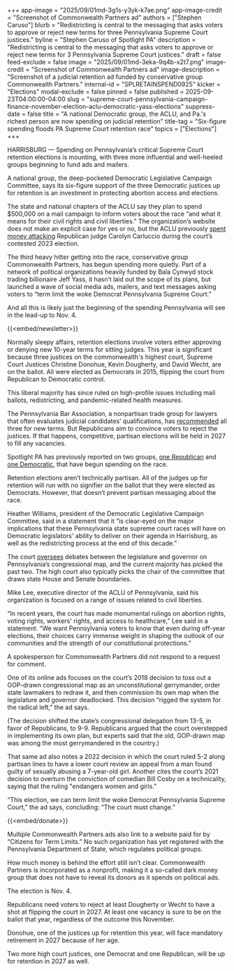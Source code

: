 +++
app-image = "2025/09/01md-3g1s-y3yk-k7ae.png"
app-image-credit = "Screenshot of Commonwealth Partners ad"
authors = ["Stephen Caruso"]
blurb = "Redistricting is central to the messaging that asks voters to approve or reject new terms for three Pennsylvania Supreme Court justices."
byline = "Stephen Caruso of Spotlight PA"
description = "Redistricting is central to the messaging that asks voters to approve or reject new terms for 3 Pennsylvania Supreme Court justices."
draft = false
feed-exclude = false
image = "2025/09/01md-3eka-9q4b-x2t7.png"
image-credit = "Screenshot of Commonwealth Partners ad"
image-description = "Screenshot of a judicial retention ad funded by conservative group Commonwealth Partners."
internal-id = "SPLRETAINSPEND0925"
kicker = "Elections"
modal-exclude = false
pinned = false
published = 2025-09-23T04:00:00-04:00
slug = "supreme-court-pennsylvania-campaign-finance-november-election-aclu-democratic-yass-elections"
suppress-date = false
title = "A national Democratic group, the ACLU, and Pa.'s richest person are now spending on judicial retention"
title-tag = "Six-figure spending floods PA Supreme Court retention race"
topics = ["Elections"]
+++

HARRISBURG — Spending on Pennsylvania’s critical Supreme Court retention elections is mounting, with three more influential and well-heeled groups beginning to fund ads and mailers.

A national group, the deep-pocketed Democratic Legislative Campaign Committee, says its six-figure support of the three Democratic justices up for retention is an investment in protecting abortion access and elections.

The state and national chapters of the ACLU say they plan to spend $500,000 on a mail campaign to inform voters about the race “and what it means for their civil rights and civil liberties.” The organization’s website does not make an explicit case for yes or no, but the ACLU previously <a href="https://www.spotlightpa.org/news/2023/11/daniel-mccaffery-pennsylvania-supreme-court-election-2023/">spent money </a><u>attacking</u> Republican judge Carolyn Carluccio during the court’s contested 2023 election.

The third heavy hitter getting into the race, conservative group Commonwealth Partners, has begun spending more quietly. Part of a network of political organizations heavily funded by Bala Cynwyd stock trading billionaire Jeff Yass, it hasn’t laid out the scope of its plans, but launched a wave of social media ads, mailers, and text messages asking voters to “term limit the woke Democrat Pennsylvania Supreme Court.”

And all this is likely just the beginning of the spending Pennsylvania will see in the lead-up to Nov. 4.

{{<embed/newsletter>}}

Normally sleepy affairs, retention elections involve voters either approving or denying new 10-year terms for sitting judges. This year is significant because three justices on the commonwealth&#39;s highest court, Supreme Court Justices Christine Donohue, Kevin Dougherty, and David Wecht, are on the ballot. All were elected as Democrats in 2015, flipping the court from Republican to Democratic control.

This liberal majority has since ruled on high-profile issues including mail ballots, redistricting, and pandemic-related health measures.

The Pennsylvania Bar Association, a nonpartisan trade group for lawyers that often evaluates judicial candidates’ qualifications, has <a href="https://pavotesmart.org/current-judicial-ratings/">recommended</a> all three for new terms. But Republicans aim to convince voters to reject the justices. If that happens, competitive, partisan elections will be held in 2027 to fill any vacancies.

Spotlight PA has previously reported on two groups, <a href="https://www.spotlightpa.org/news/2025/09/pennsylvania-supreme-court-retention-election-republican-campaign-election/">one Republican</a> and <a href="https://www.spotlightpa.org/news/2025/09/supreme-court-pennsylvania-retention-ads-tv-judicial-fairness-democrats-republicans-elections/">one Democratic</a>, that have begun spending on the race.

Retention elections aren’t technically partisan. All of the judges up for retention will run with no signifier on the ballot that they were elected as Democrats. However, that doesn’t prevent partisan messaging about the race.

Heather Williams, president of the Democratic Legislative Campaign Committee, said in a statement that it “is clear-eyed on the major implications that these Pennsylvania state supreme court races will have on Democratic legislators&#39; ability to deliver on their agenda in Harrisburg, as well as the redistricting process at the end of this decade.”

The court <a href="https://www.spotlightpa.org/topics/redistricting/">oversees</a> debates between the legislature and governor on Pennsylvania’s congressional map, and the current majority has picked the past two. The high court also typically picks the chair of the committee that draws state House and Senate boundaries.

Mike Lee, executive director of the ACLU of Pennsylvania, said his organization is focused on a range of issues related to civil liberties.

“In recent years, the court has made monumental rulings on abortion rights, voting rights, workers&#39; rights, and access to healthcare,” Lee said in a statement. “We want Pennsylvania voters to know that even during off-year elections, their choices carry immense weight in shaping the outlook of our communities and the strength of our constitutional protections.”

A spokesperson for Commonwealth Partners did not respond to a request for comment.

One of its online ads focuses on the court’s 2018 decision to toss out a GOP-drawn congressional map as an unconstitutional gerrymander, order state lawmakers to redraw it, and then commission its own map when the legislature and governor deadlocked. This decision “rigged the system for the radical left,” the ad says.

(The decision shifted the state’s congressional delegation from 13-5, in favor of Republicans, to 9-9. Republicans argued that the court overstepped in implementing its own plan, but experts said that the old, GOP-drawn map was among the most gerrymandered in the country.)

That same ad also notes a 2022 decision in which the court ruled 5-2 along partisan lines to have a lower court review an appeal from a man found guilty of sexually abusing a 7-year-old girl. Another cites the court’s 2021 decision to overturn the conviction of comedian Bill Cosby on a technicality, saying that the ruling &#34;endangers women and girls.”

“This election, we can term limit the woke Democrat Pennsylvania Supreme Court,” the ad says, concluding: “The court must change.”

{{<embed/donate>}}

Multiple Commonwealth Partners ads also link to a website paid for by “Citizens for Term Limits.” No such organization has yet registered with the Pennsylvania Department of State, which regulates political groups.

How much money is behind the effort still isn’t clear. Commonwealth Partners is incorporated as a nonprofit, making it a so-called dark money group that does not have to reveal its donors as it spends on political ads.

The election is Nov. 4.

Republicans need voters to reject at least Dougherty or Wecht to have a shot at flipping the court in 2027. At least one vacancy is sure to be on the ballot that year, regardless of the outcome this November.

Donohue, one of the justices up for retention this year, will face mandatory retirement in 2027 because of her age.

Two more high court justices, one Democrat and one Republican, will be up for retention in 2027 as well.

